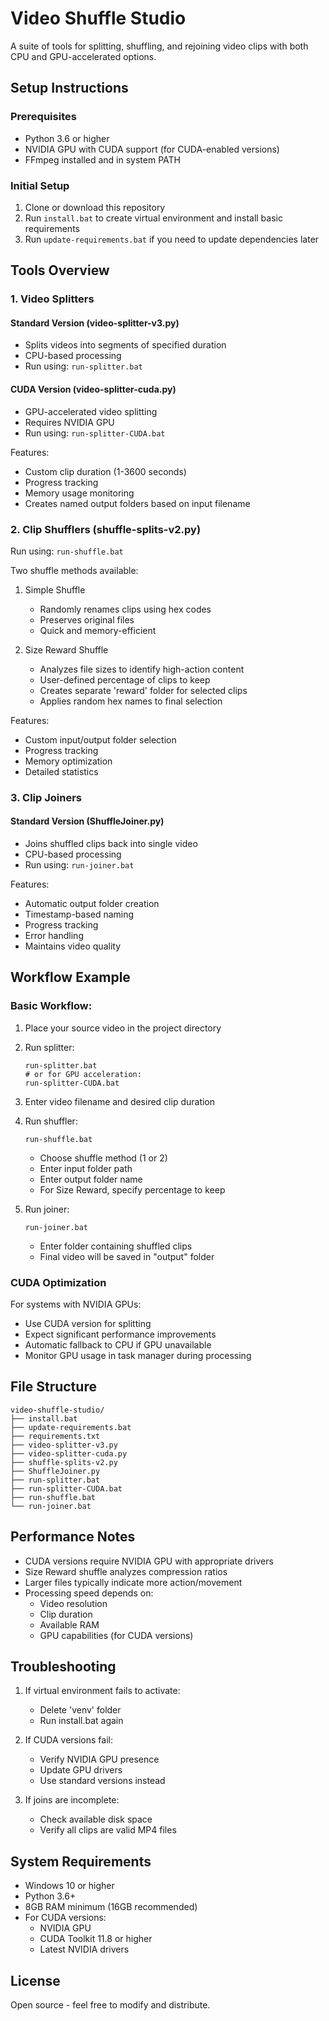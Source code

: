 # Video Shuffle Studio

A suite of tools for splitting, shuffling, and rejoining video clips with both CPU and GPU-accelerated options.

## Setup Instructions

### Prerequisites
- Python 3.6 or higher
- NVIDIA GPU with CUDA support (for CUDA-enabled versions)
- FFmpeg installed and in system PATH

### Initial Setup
1. Clone or download this repository
2. Run `install.bat` to create virtual environment and install basic requirements
3. Run `update-requirements.bat` if you need to update dependencies later

## Tools Overview

### 1. Video Splitters

#### Standard Version (video-splitter-v3.py)
- Splits videos into segments of specified duration
- CPU-based processing
- Run using: `run-splitter.bat`

#### CUDA Version (video-splitter-cuda.py)
- GPU-accelerated video splitting
- Requires NVIDIA GPU
- Run using: `run-splitter-CUDA.bat`

Features:
- Custom clip duration (1-3600 seconds)
- Progress tracking
- Memory usage monitoring
- Creates named output folders based on input filename

### 2. Clip Shufflers (shuffle-splits-v2.py)

Run using: `run-shuffle.bat`

Two shuffle methods available:
1. Simple Shuffle
   - Randomly renames clips using hex codes
   - Preserves original files
   - Quick and memory-efficient

2. Size Reward Shuffle
   - Analyzes file sizes to identify high-action content
   - User-defined percentage of clips to keep
   - Creates separate 'reward' folder for selected clips
   - Applies random hex names to final selection

Features:
- Custom input/output folder selection
- Progress tracking
- Memory optimization
- Detailed statistics

### 3. Clip Joiners

#### Standard Version (ShuffleJoiner.py)
- Joins shuffled clips back into single video
- CPU-based processing
- Run using: `run-joiner.bat`

Features:
- Automatic output folder creation
- Timestamp-based naming
- Progress tracking
- Error handling
- Maintains video quality

## Workflow Example

### Basic Workflow:
1. Place your source video in the project directory
2. Run splitter:
   ```
   run-splitter.bat
   # or for GPU acceleration:
   run-splitter-CUDA.bat
   ```
3. Enter video filename and desired clip duration

4. Run shuffler:
   ```
   run-shuffle.bat
   ```
   - Choose shuffle method (1 or 2)
   - Enter input folder path
   - Enter output folder name
   - For Size Reward, specify percentage to keep

5. Run joiner:
   ```
   run-joiner.bat
   ```
   - Enter folder containing shuffled clips
   - Final video will be saved in "output" folder

### CUDA Optimization
For systems with NVIDIA GPUs:
- Use CUDA version for splitting
- Expect significant performance improvements
- Automatic fallback to CPU if GPU unavailable
- Monitor GPU usage in task manager during processing

## File Structure
```
video-shuffle-studio/
├── install.bat
├── update-requirements.bat
├── requirements.txt
├── video-splitter-v3.py
├── video-splitter-cuda.py
├── shuffle-splits-v2.py
├── ShuffleJoiner.py
├── run-splitter.bat
├── run-splitter-CUDA.bat
├── run-shuffle.bat
└── run-joiner.bat
```

## Performance Notes
- CUDA versions require NVIDIA GPU with appropriate drivers
- Size Reward shuffle analyzes compression ratios
- Larger files typically indicate more action/movement
- Processing speed depends on:
  - Video resolution
  - Clip duration
  - Available RAM
  - GPU capabilities (for CUDA versions)

## Troubleshooting
1. If virtual environment fails to activate:
   - Delete 'venv' folder
   - Run install.bat again

2. If CUDA versions fail:
   - Verify NVIDIA GPU presence
   - Update GPU drivers
   - Use standard versions instead

3. If joins are incomplete:
   - Check available disk space
   - Verify all clips are valid MP4 files

## System Requirements
- Windows 10 or higher
- Python 3.6+
- 8GB RAM minimum (16GB recommended)
- For CUDA versions:
  - NVIDIA GPU
  - CUDA Toolkit 11.8 or higher
  - Latest NVIDIA drivers

## License
Open source - feel free to modify and distribute.
